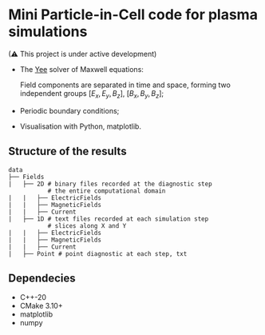 # Mini Particle-in-Cell code for plasma simulations

(⚠ This project is under active development)

- The [Yee](https://ieeexplore.ieee.org/abstract/document/1138693) solver of Maxwell equations:
  
  Field components are separated in time and space, forming two independent groups $`[E_x, E_y, B_z]`$, $`[B_x, B_y, B_z]`$;
- Periodic boundary conditions;
- Visualisation with Python, matplotlib.

## Structure of the results

```
data
├── Fields
|   ├── 2D # binary files recorded at the diagnostic step
           # the entire computational domain
|   |   ├── ElectricFields
|   |   ├── MagneticFields
|   |   ├── Current
|   ├── 1D # text files recorded at each simulation step
           # slices along X and Y
|   |   ├── ElectricFields
|   |   ├── MagneticFields
|   |   ├── Current
|   ├── Point # point diagnostic at each step, txt
```


## Dependecies
- C++-20
- CMake 3.10+
- matplotlib
- numpy
